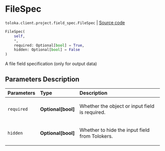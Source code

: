 # FileSpec
`toloka.client.project.field_spec.FileSpec` | [Source code](https://github.com/Toloka/toloka-kit/blob/v1.0.2/src/client/project/field_spec.py#L118)

```python
FileSpec(
    self,
    *,
    required: Optional[bool] = True,
    hidden: Optional[bool] = False
)
```

A file field specification (only for output data)

## Parameters Description

| Parameters | Type | Description |
| :----------| :----| :-----------|
`required`|**Optional\[bool\]**|<p>Whether the object or input field is required.</p>
`hidden`|**Optional\[bool\]**|<p>Whether to hide the input field from Tolokers.</p>
